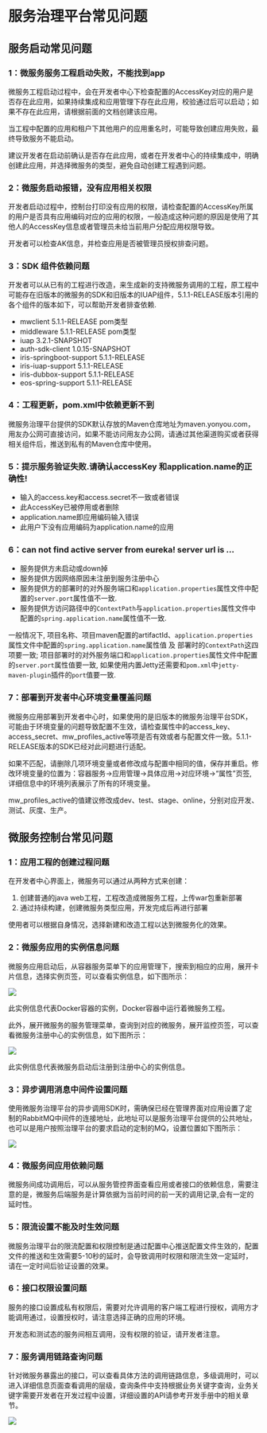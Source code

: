 # 服务治理平台常见问题


## 服务启动常见问题

### 1：微服务服务工程启动失败，不能找到app

微服务工程启动过程中，会在开发者中心下检查配置的AccessKey对应的用户是否存在此应用，如果持续集成和应用管理下存在此应用，校验通过后可以启动；如果不存在此应用，请根据前面的文档创建该应用。

当工程中配置的应用和租户下其他用户的应用重名时，可能导致创建应用失败，最终导致服务不能启动。

建议开发者在启动前确认是否存在此应用，或者在开发者中心的持续集成中，明确创建此应用，并选择微服务的类型，避免自动创建工程遇到问题。


### 2：微服务启动报错，没有应用相关权限

开发者启动过程中，控制台打印没有应用的权限，请检查配置的AccessKey所属的用户是否具有应用编码对应的应用的权限，一般造成这种问题的原因是使用了其他人的AccessKey信息或者管理员未给当前用户分配应用权限导致。

开发者可以检查AK信息，并检查应用是否被管理员授权排查问题。

### 3：SDK 组件依赖问题

开发者可以从已有的工程进行改造，来生成新的支持微服务调用的工程，原工程中可能存在旧版本的微服务的SDK和旧版本的IUAP组件，5.1.1-RELEASE版本引用的各个组件的版本如下，可以帮助开发者排查依赖.


- mwclient 5.1.1-RELEASE pom类型
- middleware 5.1.1-RELEASE pom类型
- iuap 3.2.1-SNAPSHOT
- auth-sdk-client 1.0.15-SNAPSHOT
- iris-springboot-support 5.1.1-RELEASE
- iris-iuap-support 5.1.1-RELEASE
- iris-dubbox-support 5.1.1-RELEASE
- eos-spring-support 5.1.1-RELEASE

### 4：工程更新，pom.xml中依赖更新不到

微服务治理平台提供的SDK默认存放的Maven仓库地址为maven.yonyou.com，用友办公网可直接访问，如果不能访问用友办公网，请通过其他渠道购买或者获得相关组件后，推送到私有的Maven仓库中使用。

### 5：提示服务验证失败.请确认accessKey 和application.name的正确性! 

- 输入的access.key和access.secret不一致或者错误
- 此AccessKey已被停用或者删除
- application.name即应用编码输入错误
- 此用户下没有应用编码为application.name的应用

### 6：can not find active server from eureka! server url is ...

- 服务提供方未启动或down掉
- 服务提供方因网络原因未注册到服务注册中心
- 服务提供方的部署时的对外服务端口和`application.properties`属性文件中配置的`server.port`属性值不一致.
- 服务提供方访问路径中的`ContextPath`与`application.properties`属性文件中配置的`spring.application.name`属性值不一致.


一般情况下, 项目名称、项目maven配置的artifactId、`application.properties`属性文件中配置的`spring.application.name`属性值 及 部署时的`ContextPath`这四项要一致; 项目部署时的对外服务端口和`application.properties`属性文件中配置的`server.port`属性值要一致, 如果使用内置Jetty还需要和`pom.xml`中`jetty-maven-plugin`插件的`port`值要一致.

### 7：部署到开发者中心环境变量覆盖问题

微服务应用部署到开发者中心时，如果使用的是旧版本的微服务治理平台SDK，可能由于环境变量的问题导致配置不生效，请检查属性中的access_key、access_secret、mw_profiles_active等项是否有效或者与配置文件一致。5.1.1-RELEASE版本的SDK已经对此问题进行适配。

如果不匹配，请删除几项环境变量或者修改成与配置中相同的值，保存并重启。修改环境变量的位置为：容器服务->应用管理->具体应用->对应环境->“属性”页签, 详细信息中的环境列表展示了所有的环境变量。

mw_profiles_active的值建议修改成dev、test、stage、online，分别对应开发、测试、灰度、生产。

## 微服务控制台常见问题

### 1：应用工程的创建过程问题

在开发者中心界面上，微服务可以通过从两种方式来创建：

1. 创建普通的java web工程，工程改造成微服务工程，上传war包重新部署
2. 通过持续构建，创建微服务类型应用，开发完成后再进行部署

使用者可以根据自身情况，选择新建和改造工程以达到微服务化的效果。

### 2：微服务应用的实例信息问题

微服务应用启动后，从容器服务菜单下的应用管理下，搜索到相应的应用，展开卡片信息，选择实例页签，可以查看实例信息，如下图所示：

![](images/docker-ins.png)

此实例信息代表Docker容器的实例，Docker容器中运行着微服务工程。

此外，展开微服务的服务管理菜单，查询到对应的微服务，展开监控页签，可以查看微服务注册中心的实例信息，如下图所示：

![](images/registry-ins.png)

此实例信息代表微服务启动后注册到注册中心的实例信息。

### 3：异步调用消息中间件设置问题

使用微服务治理平台的异步调用SDK时，需确保已经在管理界面对应用设置了定制的RabbitMQ中间件的连接地址，此地址可以是服务治理平台提供的公共地址，也可以是用户按照治理平台的要求启动的定制的MQ，设置位置如下图所示：

![](images/mqsetting.png)

### 4：微服务间应用依赖问题

微服务间成功调用后，可以从服务管控界面查看应用或者接口的依赖信息，需要注意的是，微服务后端服务是计算依据为当前时间的前一天的调用记录,会有一定的延时性。

### 5：限流设置不能及时生效问题

微服务治理平台的限流配置和权限控制是通过配置中心推送配置文件生效的，配置文件的推送和生效需要5-10秒的延时，会导致调用时权限和限流生效一定延时，请在一定时间后验证设置的效果。

### 6：接口权限设置问题

服务的接口设置成私有权限后，需要对允许调用的客户端工程进行授权，调用方才能调用通过，设置授权时，请注意选择正确的应用的环境。

开发态和测试态的服务间相互调用，没有权限的验证，请开发者注意。

### 7：服务调用链路查询问题

针对微服务暴露出的接口，可以查看具体方法的调用链路信息，多级调用时，可以进入详细信息页面查看调用的层级，查询条件中支持根据业务关键字查询，业务关键字需要开发者在开发过程中设置，详细设置的API请参考开发手册中的相关章节。

![](images/zipkin.png)



